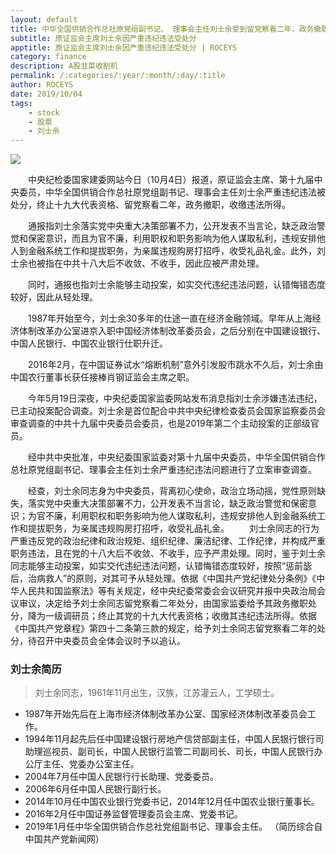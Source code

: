 ```yaml
---
layout: default
title: 中华全国供销合作总社原党组副书记、 理事会主任刘士余受到留党察看二年、政务撤职处分
subtitle: 原证监会主席刘士余因严重违纪违法受处分
apptitle: 原证监会主席刘士余因严重违纪违法受处分 | ROCEYS
category: finance
description: A股韭菜收割机
permalink: /:categories/:year/:month/:day/:title
author: ROCEYS
date: 2019/10/04
tags:
    - stock
    - 股票
    - 刘士余
---
```


![](http://www.cs.com.cn/xwzx/zt2017/20170226/02/201702/W020170226396200508922.jpg)

　　中央纪检委国家建委网站今日（10月4日）报道，原证监会主席、第十九届中央委员，中华全国供销合作总社原党组副书记、理事会主任刘士余严重违纪违法被处分，终止十九大代表资格、留党察看二年，政务撤职，收缴违法所得。<br>

　　通报指刘士余落实党中央重大决策部署不力，公开发表不当言论，缺乏政治警觉和保密意识，而且为官不廉，利用职权和职务影响为他人谋取私利，违规安排他人到金融系统工作和提拔职务，为亲属违规购房打招呼，收受礼品礼金。此外，刘士余也被指在中共十八大后不收敛、不收手，因此应被严肃处理。

　　同时，通报也指刘士余能够主动投案，如实交代违纪违法问题，认错悔错态度较好，因此从轻处理。

　　1987年开始至今，刘士余30多年的仕途一直在经济金融领域。早年从上海经济体制改革办公室进京入职中国经济体制改革委员会，之后分别在中国建设银行、中国人民银行、中国农业银行仕职升迁。

　　2016年2月，在中国证券试水“熔断机制”意外引发股市跳水不久后，刘士余由中国农行董事长获任接棒肖钢证监会主席之职。

　　今年5月19日深夜，中央纪委国家监委网站发布消息指刘士余涉嫌违法违纪，已主动投案配合调查。刘士余是首位配合中共中央纪律检查委员会国家监察委员会审查调查的中共十九届中央委员会委员，也是2019年第二个主动投案的正部级官员。<br>

　　经中共中央批准，中央纪委国家监委对第十九届中央委员，中华全国供销合作总社原党组副书记、理事会主任刘士余严重违纪违法问题进行了立案审查调查。

　　经查，刘士余同志身为中央委员，背离初心使命，政治立场动摇，党性原则缺失，落实党中央重大决策部署不力，公开发表不当言论，缺乏政治警觉和保密意识；为官不廉，利用职权和职务影响为他人谋取私利，违规安排他人到金融系统工作和提拔职务，为亲属违规购房打招呼，收受礼品礼金。
　　刘士余同志的行为严重违反党的政治纪律和政治规矩、组织纪律、廉洁纪律、工作纪律，并构成严重职务违法，且在党的十八大后不收敛、不收手，应予严肃处理。同时，鉴于刘士余同志能够主动投案，如实交代违纪违法问题，认错悔错态度较好，按照“惩前毖后，治病救人”的原则，对其可予从轻处理。依据《中国共产党纪律处分条例》《中华人民共和国监察法》等有关规定，经中央纪委常委会会议研究并报中央政治局会议审议，决定给予刘士余同志留党察看二年处分，由国家监委给予其政务撤职处分，降为一级调研员；终止其党的十九大代表资格；收缴其违纪违法所得。依据《中国共产党章程》第四十二条第三款的规定，给予刘士余同志留党察看二年的处分，待召开中央委员会全体会议时予以追认。
<br>
### 刘士余简历

> 刘士余同志，1961年11月出生，汉族，江苏灌云人，工学硕士。
- 1987年开始先后在上海市经济体制改革办公室、国家经济体制改革委员会工作。
- 1994年11月起先后任中国建设银行房地产信贷部副主任，中国人民银行银行司助理巡视员、副司长，中国人民银行监管二司副司长、司长，中国人民银行办公厅主任、党委办公室主任。
- 2004年7月任中国人民银行行长助理、党委委员。
- 2006年6月任中国人民银行副行长。
- 2014年10月任中国农业银行党委书记，2014年12月任中国农业银行董事长。
- 2016年2月任中国证券监督管理委员会主席、党委书记。
- 2019年1月任中华全国供销合作总社党组副书记、理事会主任。
（简历综合自中国共产党新闻网）